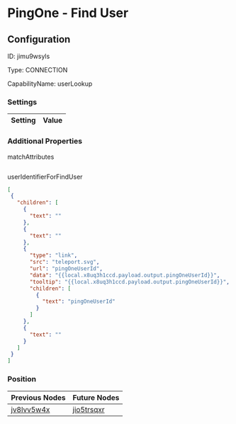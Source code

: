 # PingOne - Find User
## Configuration
ID:  jimu9wsyls

Type: CONNECTION 

CapabilityName: userLookup

### Settings
| Setting | Value  |
| :------------------------ | ---------------------------------------- |
 




### Additional Properties
matchAttributes
 ```json 

```


userIdentifierForFindUser
 ```json 
[
  {
    "children": [
      {
        "text": ""
      },
      {
        "text": ""
      },
      {
        "type": "link",
        "src": "teleport.svg",
        "url": "pingOneUserId",
        "data": "{{local.x8uq3h1ccd.payload.output.pingOneUserId}}",
        "tooltip": "{{local.x8uq3h1ccd.payload.output.pingOneUserId}}",
        "children": [
          {
            "text": "pingOneUserId"
          }
        ]
      },
      {
        "text": ""
      }
    ]
  }
]
```




### Position
| Previous Nodes | Future Nodes |
| :------------- | ------------ |
| [jv8lvv5w4x](./jv8lvv5w4x.md) | [jio5trsqxr](./jio5trsqxr.md) |